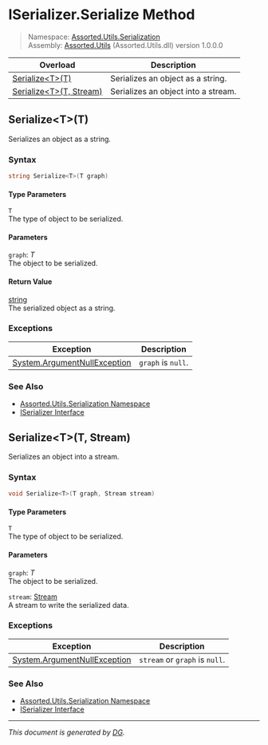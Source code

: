 ﻿# ISerializer.Serialize Method

> Namespace: [Assorted.Utils.Serialization](_toc.Assorted.Utils.md#Assorted.Utils.Serialization%20Namespace)\
> Assembly: [Assorted.Utils](_toc.Assorted.Utils.md) (Assorted.Utils.dll) version 1.0.0.0

Overload | Description
--- | ---
[Serialize\<T>(T)](Assorted.Utils.Serialization.ISerializer.Serialize.md#Serialize%3CT%3E%28T%29) | Serializes an object as a string.
[Serialize\<T>(T, Stream)](Assorted.Utils.Serialization.ISerializer.Serialize.md#Serialize%3CT%3E%28T%2C%20Stream%29) | Serializes an object into a stream.

## Serialize\<T>(T)

Serializes an object as a string.

### Syntax

```csharp
string Serialize<T>(T graph)
```

#### Type Parameters

`T`\
The type of object to be serialized.

#### Parameters

`graph`: _T_\
The object to be serialized.

#### Return Value

[string](https://docs.microsoft.com/en-us/dotnet/api/system.string)\
The serialized object as a string.

### Exceptions

Exception | Description
--- | ---
[System.ArgumentNullException](https://docs.microsoft.com/en-us/dotnet/api/system.argumentnullexception) | `graph` is `null`.

### See Also

- [Assorted.Utils.Serialization Namespace](_toc.Assorted.Utils.md#Assorted.Utils.Serialization%20Namespace)
- [ISerializer Interface](Assorted.Utils.Serialization.ISerializer.md)

## Serialize\<T>(T, Stream)

Serializes an object into a stream.

### Syntax

```csharp
void Serialize<T>(T graph, Stream stream)
```

#### Type Parameters

`T`\
The type of object to be serialized.

#### Parameters

`graph`: _T_\
The object to be serialized.

`stream`: [Stream](https://docs.microsoft.com/en-us/dotnet/api/system.io.stream)\
A stream to write the serialized data.

### Exceptions

Exception | Description
--- | ---
[System.ArgumentNullException](https://docs.microsoft.com/en-us/dotnet/api/system.argumentnullexception) | `stream` or `graph` is `null`.

### See Also

- [Assorted.Utils.Serialization Namespace](_toc.Assorted.Utils.md#Assorted.Utils.Serialization%20Namespace)
- [ISerializer Interface](Assorted.Utils.Serialization.ISerializer.md)

---

_This document is generated by [DG](https://github.com/Khojasteh/dg)._
